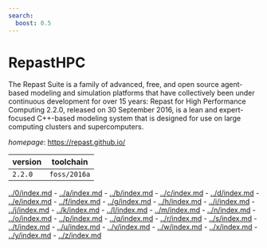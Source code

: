 ```yaml
---
search:
  boost: 0.5
---
```

# RepastHPC

The Repast Suite is a family of advanced, free, and open source agent-based modeling and simulation platforms that have collectively been under continuous development for over 15 years:  Repast for High Performance Computing 2.2.0, released on 30 September 2016, is a lean and expert-focused C++-based  modeling system that is designed for use on large computing clusters and supercomputers.

*homepage*: <https://repast.github.io/>

version | toolchain
--------|----------
``2.2.0`` | ``foss/2016a``

[../0/index.md](0) - [../a/index.md](a) - [../b/index.md](b) - [../c/index.md](c) - [../d/index.md](d) - [../e/index.md](e) - [../f/index.md](f) - [../g/index.md](g) - [../h/index.md](h) - [../i/index.md](i) - [../j/index.md](j) - [../k/index.md](k) - [../l/index.md](l) - [../m/index.md](m) - [../n/index.md](n) - [../o/index.md](o) - [../p/index.md](p) - [../q/index.md](q) - [../r/index.md](r) - [../s/index.md](s) - [../t/index.md](t) - [../u/index.md](u) - [../v/index.md](v) - [../w/index.md](w) - [../x/index.md](x) - [../y/index.md](y) - [../z/index.md](z)

